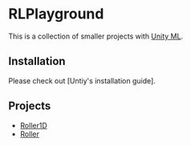 # RLPlayground

This is a collection of smaller projects with [Unity ML](https://github.com/Unity-Technologies/ml-agents).

## Installation

Please check out [Untiy's installation guide].

## Projects

- [Roller1D](./docs/Roller1D.md)
- [Roller](./docs/Roller.md)